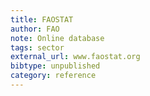 ```yaml
---
title: FAOSTAT
author: FAO
note: Online database
tags: sector
external_url: www.faostat.org
bibtype: unpublished
category: reference
---
```


